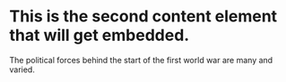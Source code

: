 # This is the second content element that will get embedded.
The political forces behind the start of the first world war are many and varied.